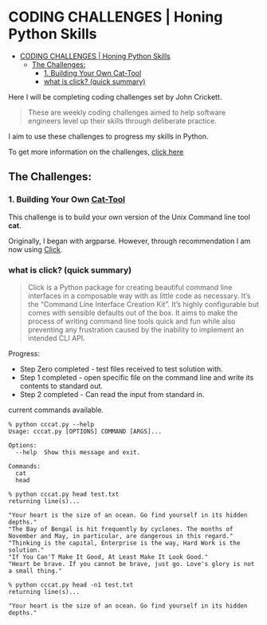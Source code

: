 # CODING CHALLENGES | Honing Python Skills

- [CODING CHALLENGES | Honing Python Skills](#coding-challenges--honing-python-skills)
  - [The Challenges:](#the-challenges)
    - [1. Building Your Own Cat-Tool](#1-building-your-own-cat-tool)
    - [what is click? (quick summary)](#what-is-click-quick-summary)

Here I will be completing coding challenges set by John Crickett.

>These are weekly coding challenges aimed to help software engineers level up their skills through deliberate practice.

I aim to use these challenges to progress my skills in Python. 

To get more information on the challenges, [click here](https://codingchallenges.fyi/challenges/intro/)

## The Challenges:
### 1. Building Your Own [Cat-Tool](https://github.com/JayUnitTest/CodingChallenges/tree/main/cat-tool)
  
This challenge is to build your own version of the Unix Command line tool **cat**. 

Originally, I began with argparse. However, through recommendation I am now using [Click](https://click.palletsprojects.com/en/8.1.x/). 

### what is click? (quick summary)
>Click is a Python package for creating beautiful command line interfaces in a composable way with as little code as necessary. It’s the “Command Line Interface Creation Kit”. It’s highly configurable but comes with sensible defaults out of the box. It aims to make the process of writing command line tools quick and fun while also preventing any frustration caused by the inability to implement an intended CLI API.


Progress: 

- Step Zero completed - test files received to test solution with.
- Step 1 completed - open specific file on the command line and write its contents to standard out. 
- Step 2 completed - Can read the input from standard in.

current commands available.
```
% python cccat.py --help
Usage: cccat.py [OPTIONS] COMMAND [ARGS]...

Options:
  --help  Show this message and exit.

Commands:
  cat
  head
```
```
% python cccat.py head test.txt
returning line(s)...

"Your heart is the size of an ocean. Go find yourself in its hidden depths."
"The Bay of Bengal is hit frequently by cyclones. The months of November and May, in particular, are dangerous in this regard."
"Thinking is the capital, Enterprise is the way, Hard Work is the solution."
"If You Can'T Make It Good, At Least Make It Look Good."
"Heart be brave. If you cannot be brave, just go. Love's glory is not a small thing."
```

```
% python cccat.py head -n1 test.txt
returning line(s)...

"Your heart is the size of an ocean. Go find yourself in its hidden depths."
```